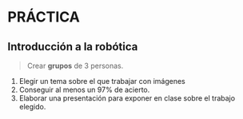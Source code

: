 # PRÁCTICA #
## Introducción a la robótica ##

> Crear **grupos** de 3 personas.<br>

1. Elegir un tema sobre el que trabajar con imágenes
2. Conseguir al menos un 97% de acierto.
3. Elaborar una presentación para exponer en clase sobre el trabajo elegido.

